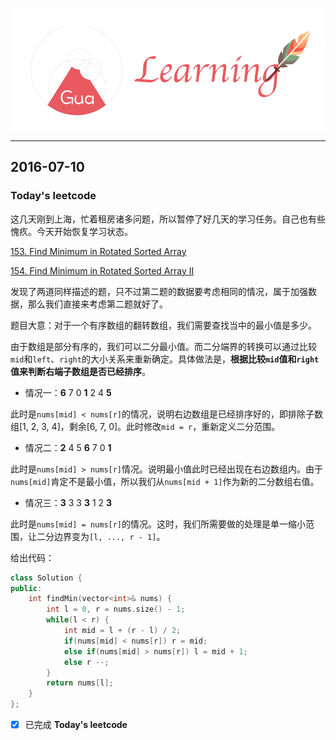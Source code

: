 ![](/background.png)

---


## 2016-07-10

### Today's leetcode

这几天刚到上海，忙着租房诸多问题，所以暂停了好几天的学习任务。自己也有些愧疚。今天开始恢复学习状态。

[153. Find Minimum in Rotated Sorted Array](https://leetcode.com/problems/find-minimum-in-rotated-sorted-array/)

[154. Find Minimum in Rotated Sorted Array II](https://leetcode.com/problems/find-minimum-in-rotated-sorted-array-ii/)

发现了两道同样描述的题，只不过第二题的数据要考虑相同的情况，属于加强数据，那么我们直接来考虑第二题就好了。

题目大意：对于一个有序数组的翻转数组，我们需要查找当中的最小值是多少。

由于数组是部分有序的，我们可以二分最小值。而二分端界的转换可以通过比较`mid`和`left`、`right`的大小关系来重新确定。具体做法是，**根据比较`mid`值和`right`值来判断右端子数组是否已经排序**。

* 情况一：**6** 7 0 **1** 2 4 **5**

此时是`nums[mid] < nums[r]`的情况，说明右边数组是已经排序好的，即排除子数组[1, 2, 3, 4]，剩余[6, 7, 0]。此时修改`mid = r`，重新定义二分范围。

* 情况二：**2** 4 5 **6** 7 0 **1**

此时是`nums[mid] > nums[r]`情况。说明最小值此时已经出现在右边数组内。由于`nums[mid]`肯定不是最小值，所以我们从`nums[mid + 1]`作为新的二分数组右值。

* 情况三：**3** 3 3 **3** 1 2 **3**

此时是`nums[mid] = nums[r]`的情况。这时，我们所需要做的处理是单一缩小范围，让二分边界变为`[l, ..., r - 1]`。

给出代码：

```cpp
class Solution {
public:
    int findMin(vector<int>& nums) {
        int l = 0, r = nums.size() - 1;
        while(l < r) {
            int mid = l + (r - l) / 2;
            if(nums[mid] < nums[r]) r = mid;
            else if(nums[mid] > nums[r]) l = mid + 1;
            else r --;
        }
        return nums[l];
    }
};
```

- [x] 已完成 **Today's leetcode**
